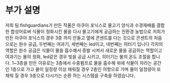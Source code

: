 # 부가 설명
저희 팀 fishguardians가 만든 작품은 아쿠아 포닉스로 물고기 양식과 수경재배를 
결합한 합성어로써 식물이 정화시킨 물을 다시 물고기에게 공급하는 친환경 농법으로 
저희가 만든 아쿠아 포닉스의 경우 3층 까지 만들고 옆에 콘센트를 다는 것으로 
콘센트의 처음으로는 원수 공급, 두번째는 여과기, 세번째는 led이고, 네번째는 히터기 입니다
각자의 역할은 원수 공급은 식물이 물을 흡수해서 증발 시켜서 새로운 물을 공급하는 역할이고
여과기는 물의 정화, led같은 경우 빛을 공급 시키고, 히터기는 물의 온도 조절을 합니다.
1~3층을 만든 이유로는 3층에서 수중펌프로 물을 흡수해 위에 식물이 자라는 공간인 1층으로 
가고 물이 일정량 이상 채워질 경우 2층인 어항으로 가며 물이 일정량이 또 채워 질 경우 
3층으로 다시가는 순환 하는 시스템을 구축을 하였습니다.
